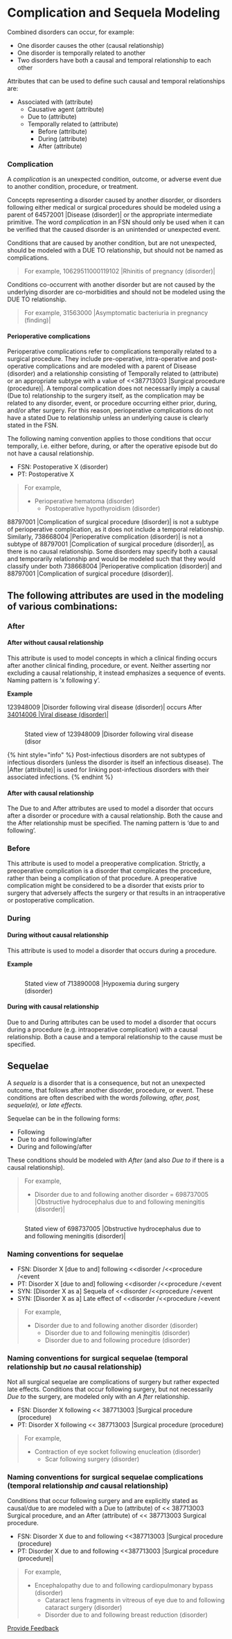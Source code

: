 # Complication and Sequela Modeling

Combined disorders can occur, for example:

* One disorder causes the other (causal relationship)
* One disorder is temporally related to another
* Two disorders have both a causal and temporal relationship to each other

Attributes that can be used to define such causal and temporal relationships are:

* Associated with (attribute)
  * Causative agent (attribute)
  * Due to (attribute)
  * Temporally related to (attribute)
    * Before (attribute)
    * During (attribute)
    * After (attribute)

### Complication

A _complication_ is an unexpected condition, outcome, or adverse event due to another condition, procedure, or treatment.

Concepts representing a disorder caused by another disorder, or disorders following either medical or surgical procedures should be modeled using a parent of 64572001 |Disease (disorder)| or the appropriate intermediate primitive. The word _complication_ in an FSN should only be used when it can be verified that the caused disorder is an unintended or unexpected event.

Conditions that are caused by another condition, but are not unexpected, should be modeled with a DUE TO relationship, but should not be named as complications.

> For example, 10629511000119102 |Rhinitis of pregnancy (disorder)|

Conditions co-occurrent with another disorder but are not caused by the underlying disorder are co-morbidities and should not be modeled using the DUE TO relationship.

> For example, 31563000 |Asymptomatic bacteriuria in pregnancy (finding)|

#### Perioperative complications

Perioperative complications refer to complications temporally related to a surgical procedure. They include pre-operative, intra-operative and post-operative complications and are modeled with a parent of Disease (disorder) and a relationship consisting of Temporally related to (attribute) or an appropriate subtype with a value of <<387713003 |Surgical procedure (procedure)|. A temporal complication does not necessarily imply a causal (Due to) relationship to the surgery itself, as the complication may be related to any disorder, event, or procedure occurring either prior, during, and/or after surgery. For this reason, perioperative complications do not have a stated Due to relationship unless an underlying cause is clearly stated in the FSN.

The following naming convention applies to those conditions that occur temporally, i.e. either before, during, or after the operative episode but do not have a causal relationship.

* FSN: Postoperative X (disorder)
* PT: Postoperative X

> For example,
>
> * Perioperative hematoma (disorder)
>   * Postoperative hypothyroidism (disorder)

88797001 |Complication of surgical procedure (disorder)| is not a subtype of perioperative complication, as it does not include a temporal relationship. Similarly, 738668004 |Perioperative complication (disorder)| is not a subtype of 88797001 |Complication of surgical procedure (disorder)|, as there is no causal relationship. Some disorders may specify both a causal and temporarily relationship and would be modeled such that they would classify under both 738668004 |Perioperative complication (disorder)| and 88797001 |Complication of surgical procedure (disorder)|.

## The following attributes are used in the modeling of various combinations:

### After

#### After without causal relationship

This attribute is used to model concepts in which a clinical finding occurs after another clinical finding, procedure, or event. Neither asserting nor excluding a causal relationship, it instead emphasizes a sequence of events. Naming pattern is ‘x following y’.

**Example**

123948009 |Disorder following viral disease (disorder)| occurs After [34014006 |Viral disease (disorder)|](http://snomed.info/id/34014006)

<figure><img src="../../../../../.gitbook/assets/image (10) (1) (1) (1).png" alt=""><figcaption><p>Stated view of 123948009 |Disorder following viral disease (disor</p></figcaption></figure>

{% hint style="info" %}
Post-infectious disorders are not subtypes of infectious disorders (unless the disorder is itself an infectious disease). The |After (attribute)| is used for linking post-infectious disorders with their associated infections.
{% endhint %}

#### After with causal relationship

The Due to and After attributes are used to model a disorder that occurs after a disorder or procedure with a causal relationship. Both the cause and the After relationship must be specified. The naming pattern is ‘due to and following’.

### Before

This attribute is used to model a preoperative complication. Strictly, a preoperative complication is a disorder that complicates the procedure, rather than being a complication of that procedure. A preoperative complication might be considered to be a disorder that exists prior to surgery that adversely affects the surgery or that results in an intraoperative or postoperative complication.

### During

#### During without causal relationship

This attribute is used to model a disorder that occurs during a procedure.

**Example**

<figure><img src="../../../../../.gitbook/assets/image (12) (1) (1) (1).png" alt=""><figcaption><p>Stated view of 713890008 |Hypoxemia during surgery (disorder)</p></figcaption></figure>

#### During with causal relationship

Due to and During attributes can be used to model a disorder that occurs during a procedure (e.g. intraoperative complication) with a causal relationship. Both a cause and a temporal relationship to the cause must be specified.

## Sequelae

A _sequela_ is a disorder that is a consequence, but not an unexpected outcome, that follows after another disorder, procedure, or event. These conditions are often described with the words _following, after, post,_ _sequela(e),_ or _late effects._

Sequelae can be in the following forms:

* Following
* Due to and following/after
* During and following/after

These conditions should be modeled with _After_ (and also _Due to_ if there is a causal relationship).

> For example,
>
> * Disorder due to and following another disorder = 698737005 |Obstructive hydrocephalus due to and following meningitis (disorder)|

<figure><img src="../../../../../.gitbook/assets/image (11) (1) (1) (1).png" alt=""><figcaption><p>Stated view of 698737005 |Obstructive hydrocephalus due to and following meningitis (disorder)|</p></figcaption></figure>

### Naming conventions for sequelae

* FSN: Disorder X \[due to and] following <\<disorder /<\<procedure /\<event
* PT: Disorder X \[due to and] following <\<disorder /<\<procedure /\<event
* SYN: \[Disorder X as a] Sequela of <\<disorder /<\<procedure /\<event
* SYN: \[Disorder X as a] Late effect of <\<disorder /<\<procedure /\<event

> For example,
>
> * Disorder due to and following another disorder (disorder)
>   * Disorder due to and following meningitis (disorder)
>   * Disorder due to and following procedure (disorder)

### Naming conventions for surgical sequelae (temporal relationship but _no_ causal relationship)

Not all surgical sequelae are complications of surgery but rather expected late effects. Conditions that occur following surgery, but not necessarily _Due to_ the surgery, are modeled only with an _A_ _fter_ relationship.

* FSN: Disorder X following << 387713003 |Surgical procedure (procedure)
* PT: Disorder X following << 387713003 |Surgical procedure (procedure)

> For example,
>
> * Contraction of eye socket following enucleation (disorder)
>   * Scar following surgery (disorder)

### Naming conventions for surgical sequelae complications (temporal relationship _and_ causal relationship)

Conditions that occur following surgery and are explicitly stated as causal/due to are modeled with a Due to (attribute) of << 387713003 Surgical procedure, and an After (attribute) of << 387713003 Surgical procedure.

* FSN: Disorder X due to and following <<387713003 |Surgical procedure (procedure)
* PT: Disorder X due to and following <<387713003 |Surgical procedure (procedure)|

> For example,
>
> * Encephalopathy due to and following cardiopulmonary bypass (disorder)
>   * Cataract lens fragments in vitreous of eye due to and following cataract surgery (disorder)
>   * Disorder due to and following breast reduction (disorder)






<a href="https://docs.google.com/forms/d/e/1FAIpQLScTmbZIf0UEQwYDkY27EEWBkaiYkHSbR0_9DmFrMLXoQLyL7Q/viewform?usp=pp_url&entry.1767247133=SCT+Editorial+Guide&entry.670899847=Complication%20and%20Sequela%20Modeling" class="button primary">Provide Feedback</a>
